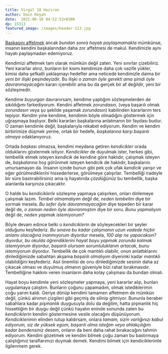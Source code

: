 ```yaml
---
title: Virgül 18 Haziran 
author: Emin Reşah
date:  2021-06-18 04:52:53+0300
dp: 15313
featured_image: /images/header-113.jpg
---
```



[Başkasını affetmek](/yeni/virgul-16-haziran-21/) ancak *bundan sonra hayatı
paylaşmamakla* mümkünse, insanın kendini başkalarından daha zor affetmesi de
makul. Kendimizle aynı hayatı paylaşmadan edemiyoruz. 

Kendimizi affetmek tam olarak mümkün değil zaten. Yeni sınırlar çizebiliriz.
Yeni kararlar alırız, bunların bir kısmı kendimize daha çok vazife yükler,
kimisi daha şefkatli yaklaşmayı hedefler ama neticede kendimizle daima bir
*yeni bir ilişki* peşindeyizdir. Bu ilişki *o zaman öyle gerekti ama şimdi öyle
davranmayacağım* kararı içerebilir ama bu da gerçek bir af değildir, yeni bir
sözleşmedir. 

Kendime *buyurgan* davranırsam, kendime yaptığım sözleşmelerden de sıkıldığımı
farkediyorum. Kendini affetmek *zorundasın*, (veya başarılı olmak *zorundasın*
veya şu şekilde yaşamak *zorundasın*) kabilinden kararlarım ters tepiyor.
Kendim yine kendime, kendimin böyle olmadığını göstermek için uğraşmaya
başlıyor. Belki kararları başkalarına anlatmanın bir faydası budur. O zaman
kendimle değil, başkalarıyla rekabet ediyorum. Kendim ve kendim birbirimize
düşmek yerine, ortak bir hedefe, *başkalarına karşı başarılı olmaya*
odaklanıyoruz. 

Ortada *başkası* olmazsa, kendimi meydana getiren *kendicikler* orada
olduklarını göstermek istiyor. *Kendicikler* de duyulmak ister, herkes gibi,
tembellik etmek isteyen *kendicik* de kendine göre haklıdır, çalışmak isteyen
de, *başkalarına hoş görünmek* isteyen kendicik de haklıdır, başkalarını
umursamayan da. İnsanın içinde bunun gibi pek çok ufak *kendicik* yarışır ve
eğer *görülmediklerini* hissederlerse, görülmeye çalışırlar. Tembelliği
iradeyle bir süre bastırabilirsiniz ama iş hayatında *çözdüğünüz* bu tembellik,
başka alanlarda karşınıza çıkacaktır. 

O halde bu *kendiciklerle* sözleşme yapmaya çalışırken, onları dinlemeye
çalışmak lazım. *Tembel olmamalıyım* değil de, *neden tembelim* diye bir sormak
mesela. *Bu sefer öyle davranmayacağım* diye tepeden bir karar değil de, *o
zaman neden öyle davranmıştım* diye bir soru. *Bunu yapmalıyım* değil de,
*neden yapmak istemiyorum?* 

Böyle devam edince belki o *kendiciklerin* de söyleyecekleri bir şeyler
olduğunu keşfederiz. *Bu sınava bu kadar çalışmanın uzun vadede hiçbir anlamı
olacağına inanmıyorum* diyordur mesela, *100 alıp ne yapacaksın?* diyordur, *bu
okulda öğrendiklerini hayat boyu yapmak zorunda kalmak istemiyorum* diyordur,
*başarılı olursam sorumluluklarım artacak, bunu istemiyorum* diyordur.
Tembellik de çok mantıklı olabilir, onun anlattıklarını dinlediğimizde sabahtan
akşama *başarılı olmalıyım* diyeninki kadar *mantıklı* olabildiğini keşfederiz.
Asıl önemlisi de onu dinlediğimizde sesinin daha az çıkacak olması ve duyulmuş
olmanın güveniyle bizi rahat bırakmasıdır. Tembelliğine hakkını veren
insanların daha kolay çalışması da bundan olmalı. 

Hayat boyu kendimle yeni sözleşmeler yapmaya, yeni kararlar alıp, bunları
uygulamaya çalıştım. Bunların çoğunu yapamadım, olmak istediklerimin çoğu yarım
kaldı. Geriye dönüp kendimi tamamen affetmem de mümkün değil, çünkü alnımın
çizgileri gibi geçmiş de silinip gitmiyor. Bununla beraber sabahlara kadar
*pişmanlık* duygusuyla dolu da değilim, hatta pişmanlık hiç hissettiğim bir
duygu değil çünkü hayatın eninde sonunda zaten bu *kendiciklerin* kendini
göstermesine vesile olacağını düşünüyorum.  *Kendiciklerimin* elinden tutup
kaldırsam, onlara *tamam, sizin varlığınızı kabul ediyorum, siz de yüksek egom,
başarılı olma isteğim veya ahlakçılığım kadar bendensiniz* desem, onların da
beni daha rahat bırakacağını tahmin ediyorum. Kendini gözetmek ve kendini
bilmek çoğu zaman bu bastırmaya çalıştığımız taraflarımızı duymak demek.
Kendimi bilmek için kendiciklerimle ilgilenmem gerek. 


